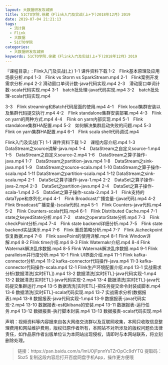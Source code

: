 ```yaml
---
layout: 大数据研发攻城狮
title: 51CTO学院.徐葳《Flink入门及实战(上+下)2018年12月》2019
date: 2019-07-04 21:21:13
tags:
  - 流计算
  - Flink
  - 大数据
  - 51CTO学院
categories:
  - 大数据研发攻城狮
keywords: 51CTO学院.徐葳《Flink入门及实战(上+下)2018年12月》2019
---
```


『课程目录』: 
Flink入门及实战(上)
1-1   课件资料下载
1-2　Flink基本原理及应用场景分析.mp4
1-3　Flink vs Storm vs SparkStream.mp4
2-1　Flink案例开发需求分析.mp4
2-2 滑动窗口单词计数-java代码实现.mp4
2-3　滑动窗口单词计数-scala代码实现.mp4
3-1　batch批处理-java代码实现.mp4
3-2　batch批处理-scala代码实现.mp4
<!-- more -->
3-3　Flink streaming和Batch代码层面的使用.mp4
4-1　Flink local集群安装以及集群代码提交执行.mp4
4-2　Flink standalone集群安装部署.mp4
4-3　Flink on yarn的两种方式.mp4
4-4　Flink on yarn内部实现.mp4
5-1　Flink standalone集群HA配置.mp4
5-2　如何解决集群启动失败的问题.mp4
5-3　Flink on yarn集群HA配置.mp4
6-1　Flink scala shell代码调试.mp4

Flink入门及实战(下)
1-1   课件资料下载
1-2　课程内容介绍.mp4
1-3　DataStream之source讲解-java.mp4
1-4　DataStream之自定义source-1.mp4
1-5　DataStream之自定义source-2.mp4
1-6　DataStream之算子操作-java.mp4
1-7　DataStream之partition-java.mp4
1-8　DataStream之sink-java.mp4
1-9　DataStream之source-scala.mp4
1-10 DataStream之算子操作-scala.mp4
1-11 DataStream之partition-scala.mp4
1-12 DataStream之sink-scala.mp4
2-1　DataSet之算子操作-java-1.mp4
2-2　DataSet之算子操作-java-2.mp4
2-3　DataSet之partition-java.mp4
2-4　DataSet之算子操作-scala-1.mp4
2-5　DataSet之算子操作-scala-2.mp4
3-1　Flink支持的dataType和序列化.mp4
4-1　Flink Broadcast广播变量-(java代码).mp4
4-2　Flink Broadcast广播变量-(scala代码).mp4
5-1　Flink Counters-java代码.mp4
5-2　Flink Counters-scala代码.mp4
6-1　Flink Distributed Cache.mp4
7-1　state之keyedState分析.mp4
7-2　state之operatorState分析.mp4
7-3　Flink checkPoint分析.mp4
7-4　Flink state backend详细分析.mp4
7-5　Flink state backend实战演示.mp4
7-6　Flink 重启策略分析.mp4
7-7　Flink 从checkpoint恢复数据.mp4
7-8　Flink savePoint的使用详解.mp4
8-1 Flink Window详解.mp4
8-2 Flink time介绍.mp4
8-3 Flink Waternakr介绍.mp4
8-4 Flink Waternak解决乱序数据.mp4
8-5 Flink Waternak解决乱序数据.mp4
9-1 Flink paralleism并行度分析.mp4
10-1  Flink UI界面介绍.mp4
11-1 Flink kafka-connector分析.mp4
11-2 kafka-connector代码操作-java.mp4
11-3 kafka-connector代码操作-scala.mp4
12-1 Flink生产环境配置介绍.mp4
13-1 实战需求分析(数据清洗[实时ETL]).mp4
13-2 数据清洗[实时ETL]-java代码实现-1.mp4
13-2 数据清洗[实时ETL]-java代码实现-2.mp4
13-4 数据清洗[实时ETL]-java代码提交集群运行.mp4
13-5 数据清洗[实时ETL]-把任务提交命令封装成脚本.mp4
13-6 数据清洗[实时ETL]-scala代码实现.mp4
13-7 实战需求分析(数据报表).mp4
13-8 数据报表-java代码实现-1.mp4
13-9 数据报表-java代码实现-2.mp4
13-10 数据报表-es和kibana的安装.mp4
13-11 数据报表-运行任务.mp4
13-12 数据报表-执行脚本封装.mp4
13-13 数据报表-scala代码实现.mp4
 
<div class="post-copyright">
    <div class="post-copyright__author">
      <span class="post-copyright-meta">声明：视频资料等内容据来自各大网络交流群以及互联网收集，本网只收取信息整理费用和网站维护费用，版权归原作者所有，本网站不对所涉及的版权问题负法律责任，如作品原作者出版单位认为本网站出现侵权，请即时与本网站联系，将立刻删除处理。 </span>
    </div>
</div>

<blockquote class="blockquote-center">
链接：https://pan.baidu.com/s/1mUOjFpnnYsTZrOpCc9dYTQ 
提取码：5bz5 
复制这段内容后打开百度网盘手机App，操作更方便哦
</blockquote>

